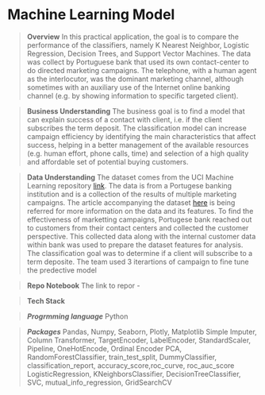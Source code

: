 # Machine Learning Model

> **Overview** 
In this practical application, the goal is to compare the performance of the classifiers, namely K Nearest Neighbor, Logistic Regression, Decision Trees, and Support Vector Machines. The data was collect by Portuguese bank that used its own contact-center to do directed marketing campaigns. The telephone, with a human agent as the interlocutor, was the dominant marketing channel, although sometimes with an auxiliary use of the Internet online banking channel (e.g. by showing information to specific targeted client).

> **Business Understanding**
The business goal is to find a model that can explain success of a contact with client, i.e. if the client subscribes the term deposit. The classification model can increase campaign efficiency by identifying the main characteristics that affect success, helping in a better management of the available resources (e.g. human effort, phone calls, time) and selection of a high quality and affordable set of potential buying customers. 

> **Data Understanding** 
The dataset comes from the UCI Machine Learning repository [link](https://archive.ics.uci.edu/ml/datasets/bank+marketing). The data is from a Portugese banking institution and is a collection of the results of multiple marketing campaigns. The article accompanying the dataset [here](CRISP-DM-BANK.pdf) is being referred for more information on the data and its features.
> To find the effectiveness of marketting campaigns, Portugese bank reached out to customers from their contact centers and collected the customer perspective. This collected data along with the internal customer data within bank was used to prepare the dataset features for analysis. The classification goal was to determine if a client will subscribe to a term deposite. The team used 3 iterartions of campaign to fine tune the predective model

> **Repo Notebook**
The link to repor - 

> **Tech Stack**

  > ***Progrmming language***  Python

  > ***Packages***
  >  Pandas, Numpy,
  >  Seaborn, Plotly, Matplotlib
  >  Simple Imputer, Column Transformer, TargetEncoder, LabelEncoder, StandardScaler, Pipeline, OneHotEncode, Ordinal Encoder
  >  PCA, RandomForestClassifier, train_test_split, DummyClassifier, classification_report, accuracy_score,roc_curve, roc_auc_score
  >  LogisticRegression, KNeighborsClassifier, DecisionTreeClassifier, SVC, mutual_info_regression, GridSearchCV
   




